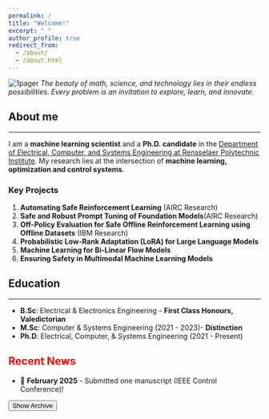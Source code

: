```yaml
---
permalink: /
title: "Welcome!"
excerpt: " "
author_profile: true
redirect_from: 
  - /about/
  - /about.html
---
```

![1pager](https://Kaycee074.github.io/images/A23.jpg "Flyer")
*The beauty of math, science, and technology lies in their endless possibilities. Every problem is an invitation to explore, learn, and innovate.* 


## About me
___  


I am a **machine learning scientist** and a **Ph.D. candidate** in the [Department of Electrical, Computer, and Systems Engineering at Rensselaer Polytechnic Institute](https://ecse.rpi.edu/). My research lies at the intersection of **machine learning, optimization and control systems**. 

### Key Projects
1. **Automating Safe Reinforcement Learning** (AIRC Research)
2. **Safe and Robust Prompt Tuning of Foundation Models**(AIRC Research)
3. **Off-Policy Evaluation for Safe Offline Reinforcement Learning using Offline Datasets** (IBM Research)
4. **Probabilistic Low-Rank Adaptation (LoRA) for Large Language Models**
5. **Machine Learning for Bi-Linear Flow Models**
6. **Ensuring Safety in Multimodal Machine Learning Models**


## Education
___
* **B.Sc**: Electrical & Electronics Engineering - **First Class Honours, Valedictorian**
* **M.Sc**: Computer & Systems Engineering (2021 - 2023)- **Distinction**
* **Ph.D**: Electrical, Computer, & Systems Engineering (2021 - Present)


<section class="news-section">
  <h2 style="color: red;">Recent News</h2>
  <ul class="news-list">
    <li>🎉 <strong>February 2025</strong> - Submitted one manuscript (IEEE Control Conference)!</li>
  </ul>
  <button id="toggleArchive">Show Archive</button>
  <div id="archiveNews" style="display: none;">
    <ul>
      <li>🎉 <strong>October 2024</strong> - Passed the Doctoral Candidacy Examination!</li>
      <li>🏆 <strong>October 2024</strong> - Received the prestigious ACM Travel Grant Award.</li>
      <li>📜 <strong>September 2024</strong> - Manuscript accepted for publication at Buildsys.</li>
      <!-- More older updates here -->
    </ul>
  </div>
</section>

<script>
  // Wait for the DOM to load before attaching the event listener
  document.addEventListener('DOMContentLoaded', function() {
    document.getElementById('toggleArchive').addEventListener('click', function() {
      const archiveDiv = document.getElementById('archiveNews');
      // Toggle display state
      if (archiveDiv.style.display === 'none') {
        archiveDiv.style.display = 'block';
        this.textContent = 'Hide Archive';
      } else {
        archiveDiv.style.display = 'none';
        this.textContent = 'Show Archive';
      }
    });
  });
</script>






